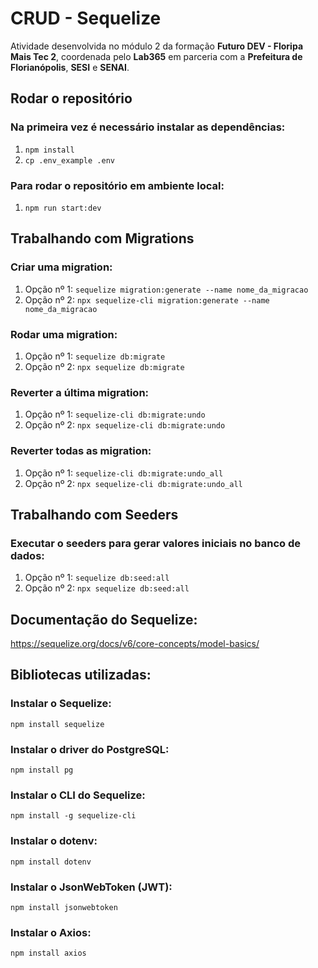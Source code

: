 # CRUD - Sequelize
Atividade desenvolvida no módulo 2 da formação **Futuro DEV - Floripa Mais Tec 2**, coordenada pelo **Lab365** em parceria com a **Prefeitura de Florianópolis**, **SESI** e **SENAI**.

## Rodar o repositório

### Na primeira vez é necessário instalar as dependências:

1. `npm install`
2. `cp .env_example .env`

### Para rodar o repositório em ambiente local:

1. `npm run start:dev`

## Trabalhando com Migrations

### Criar uma migration:

1. Opção nº 1: `sequelize migration:generate --name nome_da_migracao`
2. Opção nº 2: `npx sequelize-cli migration:generate --name nome_da_migracao`

### Rodar uma migration:

1. Opção nº 1: `sequelize db:migrate`
2. Opção nº 2: `npx sequelize db:migrate`

### Reverter a última migration:

1. Opção nº 1: `sequelize-cli db:migrate:undo`
2. Opção nº 2: `npx sequelize-cli db:migrate:undo`

### Reverter todas as migration:

1. Opção nº 1: `sequelize-cli db:migrate:undo_all`
2. Opção nº 2: `npx sequelize-cli db:migrate:undo_all`

## Trabalhando com Seeders

### Executar o seeders para gerar valores iniciais no banco de dados:

1. Opção nº 1: `sequelize db:seed:all`
2. Opção nº 2: `npx sequelize db:seed:all`

## Documentação do Sequelize:

https://sequelize.org/docs/v6/core-concepts/model-basics/

## Bibliotecas utilizadas:

### Instalar o Sequelize:

`npm install sequelize`

### Instalar o driver do PostgreSQL:

`npm install pg`

### Instalar o CLI do Sequelize:

`npm install -g sequelize-cli`

### Instalar o dotenv:

`npm install dotenv`

### Instalar o JsonWebToken (JWT):

`npm install jsonwebtoken`

### Instalar o Axios:

`npm install axios`

